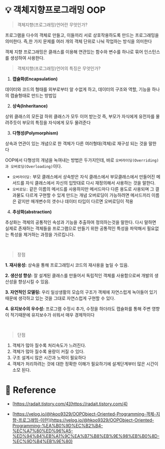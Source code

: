 # 💡 객체지향프로그래밍 OOP

> 객체지향(프로그래밍)언어란 무엇인가?

프로그램을 다수의 객체로 만들고, 이들끼리 서로 상호작용하도록 만드는 프로그래밍을 의미한다.
즉,한 가지 문제를 여러 개의 객체 단위로 나눠 작업하는 방식을 의미한다

객체 지향 프로그래밍은 클래스를 이용해 연관있는 함수와 변수를 하나로 묶어 인스턴스를 생성하여 사용한다.

> 객체지향(프로그래밍)언어의 특징은 무엇인가?

1. **캡슐화(Encapsulation)**

데이터와 코드의 형태를 외부로부터 알 수없게 하고, 데이터의 구조와 역할, 기능을 하나의 캡슐형태로 만드는 방법입

2. **상속(Inheritance)**

상위 클래스의 모든걸 하위 클래스가 모두 이어 받는것 즉, 부모가 자식에게 유전자를 물려주듯이 부모의 특징을 자식에게 모두 물려준다

3. **다형성(Polymorphism)**

상속과 연관이 있는 개념으로 한 객체가 다른 여러형태(객체)로 재구성 되는 것을 말한다

OOP에서 다형성의 개념을 녹여내는 방법은 두가지인데, 바로 `오버라이딩(Overriding)과 오버로딩(Overloading)`이다.

- `오버라이딩:` 부모 클래스에서 상속받은 자식 클래스에서 부모클래스에서 만들어진 메서드를 자식 클래스에서 자신의 입맛대로 다시 재정의해서 사용하는 것을 말한다.
- `오버로딩:` 같은 이름의 메서드를 사용하지만 메서드마다 다른 용도로 사용되며 그 결과물도 다르게 구현할 수 있게 만드는 개념
  오버로딩이 가능하려면 메서드끼리 이름은 같지만 매개변수의 갯수나 데이터 타입이 다르면 오버로딩이 적용

4. **추상화(abstraction)**

추상화는 객체의 공통적인 속성과 기능을 추출하여 정의하는것을 말한다.
다시 말하면 실제로 존재하는 객체들을 프로그램으로 만들기 위한 공통적인 특성을 파악해서 필요없는 특성을 제거하는 과정을 가르킵니다.

<br/>

> 장점

**1. 재사용성:** 상속을 통해 프로그래밍시 코드의 재사용을 높일 수 있음.

**2. 생산성 향상:** 잘 설계된 클래스를 만들어서 독립적인 객체를 사용함으로써 개발의 생산성을 향상시킬 수 있음.

**3. 자연적인 모델링:** 우리 일상생활의 모습의 구조가 객체에 자연스럽게 녹아들어 있기 때문에 생각하고 있는 것을 그대로 자연스럽게 구현할 수 있다.

**4. 유지보수의 우수성:** 프로그램 수정시 추가, 수정을 하더라도 캡슐화를 통해 주변 영향이 적기때문에 유지보수가 쉬워서 매우 경제적이다

<br/>

> 단점

1. 객체가 많아 질수록 처리속도가 느려진다.
2. 객체가 많아 질수록 용량이 커질 수 있다.
3. 구조 설계시 많은 시간과 노력이 필요하다
4. 객체가 처리하려는 것에 대한 정확한 이해가 필요하기에 설계단계부터 많은 시간이 소모 된다.

# 🔗 Reference

- [https://radait.tistory.com/4](https://radait.tistory.com/4)

- [https://velog.io/@hkoo9329/OOPObject-Oriented-Programming-객체-지향-프로그래밍-이란](https://velog.io/@hkoo9329/OOPObject-Oriented-Programming-%EA%B0%9D%EC%B2%B4-%EC%A7%80%ED%96%A5-%ED%94%84%EB%A1%9C%EA%B7%B8%EB%9E%98%EB%B0%8D-%EC%9D%B4%EB%9E%80)

